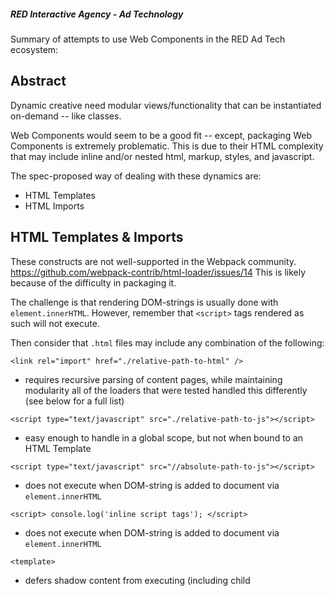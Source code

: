 ##### RED Interactive Agency - Ad Technology

Summary of attempts to use Web Components in the RED Ad Tech ecosystem:

## Abstract
Dynamic creative need modular views/functionality that can be instantiated on-demand -- like classes. 

Web Components would seem to be a good fit -- except, packaging Web Components is extremely problematic. This is due to their HTML complexity that may include inline and/or nested html, markup, styles, and javascript.

The spec-proposed way of dealing with these dynamics are:
- HTML Templates
- HTML Imports

## HTML Templates & Imports
These constructs are not well-supported in the Webpack community. https://github.com/webpack-contrib/html-loader/issues/14 This is likely because of the difficulty in packaging it. 

The challenge is that rendering DOM-strings is usually done with `element.innerHTML`. However, remember that `<script>` tags rendered as such will not execute. 

Then consider that `.html` files may include any combination of the following:

`<link rel="import" href="./relative-path-to-html" />`
- requires recursive parsing of content pages, while maintaining modularity
all of the loaders that were tested handled this differently (see below for a full list)

`<script type="text/javascript" src="./relative-path-to-js"></script>`
- easy enough to handle in a global scope, but not when bound to an HTML Template
 
`<script type="text/javascript" src="//absolute-path-to-js"></script>`
- does not execute when DOM-string is added to document via `element.innerHTML`

`<script> console.log('inline script tags'); </script>` 
- does not execute when DOM-string is added to document via `element.innerHTML`

`<template>`
- defers shadow content from executing (including child <script> and <link> tags)

CustomElements, like `<my-element />`
when added via `element.innerHTML` also fail to execute properly, even in Chrome
- https://github.com/webcomponents/webcomponentsjs/issues/459

The likelihood of these combinations is especially true for web-components, since each `.html` essentially is a page.


## Tested Packages
[wc-loader](https://github.com/aruntk/wc-loader)
This loader came the closest. It located all of the dependencies and it repackaged them in a way that worked. The final limitations included:
 - <script> tags loading absolute urls were not parsed out of the DOM-string, thus causing them not to function
 - browser limitations when trying to render <my-component> from a DOM-string

[html-loader](https://github.com/webpack-contrib/html-loader)
This standard webpack loader does a tremendous job of locating every type of dependencies and modularizing it. However, for the output to function as expected, another loader would be needed. I was not able to find one for this purpose.

[polymer-webpack-loader](https://github.com/webpack-contrib/polymer-webpack-loader)
The repo on this one looks promising, but it does not seem to work at all on nested <link> or <script> tags.

[polymer-build](https://github.com/Polymer/polymer-build)
If I were forced to continue on this path, I would next test the Html-splitting capabilities of this project. Theoretically one could add the dependencies it to the webpack graph, and then somehow reconstruct it. Gauging by these other attempts, I'd guess it very difficult and time-consuming.

## Workarounds
Web-components can be utilized if they are just CustomElement definitions declared by JS, and:
their CustomElement definitions have been established before page render, and their markup is hard-coded into the DOM. 
they are instantiated with `document.createElement` and have been authored to work that way
